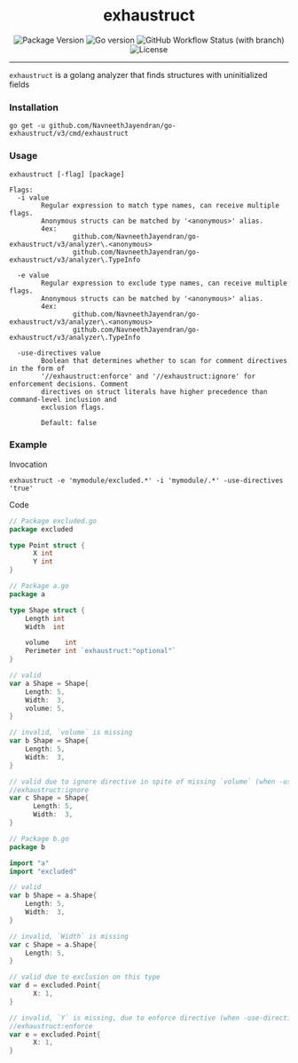 <div align="center">

# exhaustruct

![Package Version](https://img.shields.io/github/v/release/NavneethJayendran/go-exhaustruct?style=flat-square)
![Go version](https://img.shields.io/github/go-mod/go-version/NavneethJayendran/go-exhaustruct?style=flat-square)
![GitHub Workflow Status (with branch)](https://img.shields.io/github/actions/workflow/status/NavneethJayendran/go-exhaustruct/ci.yml?branch=master)
![License](https://img.shields.io/github/license/NavneethJayendran/go-exhaustruct?style=flat-square)


</div>

---

`exhaustruct` is a golang analyzer that finds structures with uninitialized fields

### Installation

```shell
go get -u github.com/NavneethJayendran/go-exhaustruct/v3/cmd/exhaustruct
```

### Usage

```
exhaustruct [-flag] [package]

Flags:
  -i value
        Regular expression to match type names, can receive multiple flags.
        Anonymous structs can be matched by '<anonymous>' alias.
        4ex:
                github.com/NavneethJayendran/go-exhaustruct/v3/analyzer\.<anonymous>
                github.com/NavneethJayendran/go-exhaustruct/v3/analyzer\.TypeInfo
        
  -e value
        Regular expression to exclude type names, can receive multiple flags.
        Anonymous structs can be matched by '<anonymous>' alias.
        4ex:
                github.com/NavneethJayendran/go-exhaustruct/v3/analyzer\.<anonymous>
                github.com/NavneethJayendran/go-exhaustruct/v3/analyzer\.TypeInfo

  -use-directives value
        Boolean that determines whether to scan for comment directives in the form of
        '//exhaustruct:enforce' and '//exhaustruct:ignore' for enforcement decisions. Comment
        directives on struct literals have higher precedence than command-level inclusion and
        exclusion flags.

        Default: false
```

### Example

Invocation

```shell
exhaustruct -e 'mymodule/excluded.*' -i 'mymodule/.*' -use-directives 'true'
```

Code

```go
// Package excluded.go
package excluded

type Point struct {
      X int
      Y int
}

// Package a.go
package a

type Shape struct {
	Length int
	Width  int

	volume    int
	Perimeter int `exhaustruct:"optional"`
}

// valid
var a Shape = Shape{
	Length: 5,
	Width:  3,
	volume: 5,
}

// invalid, `volume` is missing
var b Shape = Shape{
	Length: 5,
	Width:  3,
}

// valid due to ignore directive in spite of missing `volume` (when -use-directives=true)
//exhaustruct:ignore
var c Shape = Shape{
      Length: 5,
      Width:  3,
}

// Package b.go
package b

import "a"
import "excluded"

// valid
var b Shape = a.Shape{
	Length: 5,
	Width:  3,
}

// invalid, `Width` is missing
var c Shape = a.Shape{
	Length: 5,
}

// valid due to exclusion on this type
var d = excluded.Point{
      X: 1,
}

// invalid, `Y` is missing, due to enforce directive (when -use-directives=true)
//exhaustruct:enforce
var e = excluded.Point{
      X: 1,
}
```
